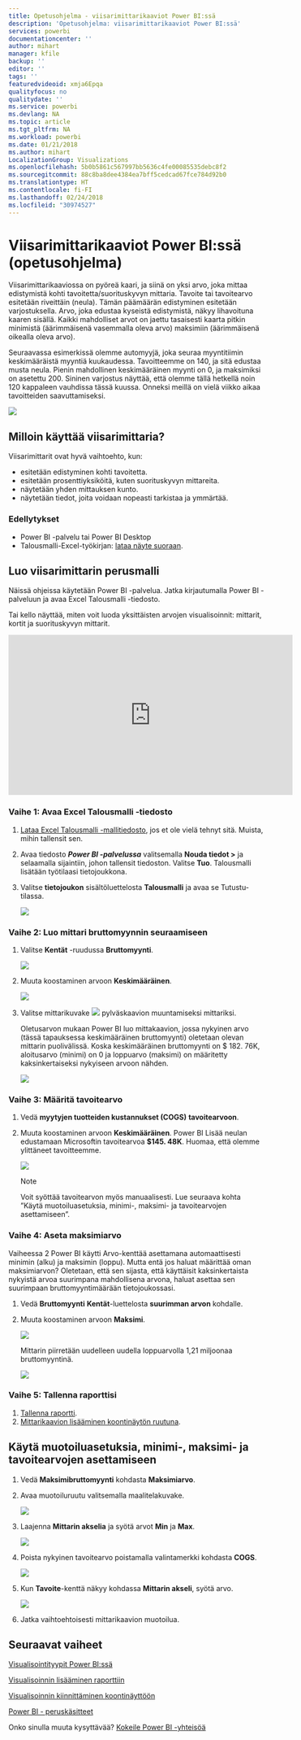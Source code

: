 ```yaml
---
title: Opetusohjelma - viisarimittarikaaviot Power BI:ssä
description: 'Opetusohjelma: viisarimittarikaaviot Power BI:ssä'
services: powerbi
documentationcenter: ''
author: mihart
manager: kfile
backup: ''
editor: ''
tags: ''
featuredvideoid: xmja6Epqa
qualityfocus: no
qualitydate: ''
ms.service: powerbi
ms.devlang: NA
ms.topic: article
ms.tgt_pltfrm: NA
ms.workload: powerbi
ms.date: 01/21/2018
ms.author: mihart
LocalizationGroup: Visualizations
ms.openlocfilehash: 5b0b5861c567997bb5636c4fe00085535debc8f2
ms.sourcegitcommit: 88c8ba8dee4384ea7bff5cedcad67fce784d92b0
ms.translationtype: HT
ms.contentlocale: fi-FI
ms.lasthandoff: 02/24/2018
ms.locfileid: "30974527"
---
```

# <a name="radial-gauge-charts-in-power-bi-tutorial"></a>Viisarimittarikaaviot Power BI:ssä (opetusohjelma)
Viisarimittarikaaviossa on pyöreä kaari, ja siinä on yksi arvo, joka mittaa edistymistä kohti tavoitetta/suorituskyvyn mittaria.  Tavoite tai tavoitearvo esitetään riveittäin (neula). Tämän päämäärän edistyminen esitetään varjostuksella.  Arvo, joka edustaa kyseistä edistymistä, näkyy lihavoituna kaaren sisällä. Kaikki mahdolliset arvot on jaettu tasaisesti kaarta pitkin minimistä (äärimmäisenä vasemmalla oleva arvo) maksimiin (äärimmäisenä oikealla oleva arvo).

Seuraavassa esimerkissä olemme automyyjä, joka seuraa myyntitiimin keskimääräistä myyntiä kuukaudessa. Tavoitteemme on 140, ja sitä edustaa musta neula.  Pienin mahdollinen keskimääräinen myynti on 0, ja maksimiksi on asetettu 200.  Sininen varjostus näyttää, että olemme tällä hetkellä noin 120 kappaleen vauhdissa tässä kuussa. Onneksi meillä on vielä viikko aikaa tavoitteiden saavuttamiseksi.

![](media/power-bi-visualization-radial-gauge-charts/gauge_m.png)

## <a name="when-to-use-a-radial-gauge"></a>Milloin käyttää viisarimittaria?
Viisarimittarit ovat hyvä vaihtoehto, kun:

* esitetään edistyminen kohti tavoitetta.
* esitetään prosenttiyksiköitä, kuten suorituskyvyn mittareita.
* näytetään yhden mittauksen kunto.
* näytetään tiedot, joita voidaan nopeasti tarkistaa ja ymmärtää.

### <a name="prerequisites"></a>Edellytykset
 - Power BI -palvelu tai Power BI Desktop
 - Talousmalli-Excel-työkirjan: [lataa näyte suoraan](http://go.microsoft.com/fwlink/?LinkID=521962).

## <a name="create-a-basic-radial-gauge"></a>Luo viisarimittarin perusmalli
Näissä ohjeissa käytetään Power BI -palvelua. Jatka kirjautumalla Power BI -palveluun ja avaa Excel Talousmalli -tiedosto.  

Tai kello näyttää, miten voit luoda yksittäisten arvojen visualisoinnit: mittarit, kortit ja suorituskyvyn mittarit.

<iframe width="560" height="315" src="https://www.youtube.com/embed/xmja6EpqaO0?list=PL1N57mwBHtN0JFoKSR0n-tBkUJHeMP2cP" frameborder="0" allowfullscreen></iframe>

### <a name="step-1-open-the-financial-sample-excel-file"></a>Vaihe 1: Avaa Excel Talousmalli -tiedosto
1. [Lataa Excel Talousmalli -mallitiedosto](sample-financial-download.md), jos et ole vielä tehnyt sitä. Muista, mihin tallensit sen.

2. Avaa tiedosto ***Power BI -palvelussa*** valitsemalla **Nouda tiedot \>**  ja selaamalla sijaintiin, johon tallensit tiedoston. Valitse **Tuo**. Talousmalli lisätään työtilaasi tietojoukkona.

3. Valitse **tietojoukon** sisältöluettelosta **Talousmalli** ja avaa se Tutustu-tilassa.

    ![](media/power-bi-visualization-radial-gauge-charts/power-bi-dataset.png)

### <a name="step-2-create-a-gauge-to-track-gross-sales"></a>Vaihe 2: Luo mittari bruttomyynnin seuraamiseen
1. Valitse **Kentät** -ruudussa **Bruttomyynti**.
   
   ![](media/power-bi-visualization-radial-gauge-charts/grosssalesvalue_new.png)
2. Muuta koostaminen arvoon **Keskimääräinen**.
   
   ![](media/power-bi-visualization-radial-gauge-charts/changetoaverage_new.png)
3. Valitse mittarikuvake ![](media/power-bi-visualization-radial-gauge-charts/gaugeicon_new.png) pylväskaavion muuntamiseksi mittariksi.
   
   Oletusarvon mukaan Power BI luo mittakaavion, jossa nykyinen arvo (tässä tapauksessa keskimääräinen bruttomyynti) oletetaan olevan mittarin puolivälissä. Koska keskimääräinen bruttomyynti on $ 182. 76K, aloitusarvo (minimi) on 0 ja loppuarvo (maksimi) on määritetty kaksinkertaiseksi nykyiseen arvoon nähden.
   
   ![](media/power-bi-visualization-radial-gauge-charts/gauge_no_target.png)

### <a name="step-3-set-a-target-value"></a>Vaihe 3: Määritä tavoitearvo
1. Vedä **myytyjen tuotteiden kustannukset (COGS)** **tavoitearvoon**.
2. Muuta koostaminen arvoon **Keskimääräinen**.
   Power BI Lisää neulan edustamaan Microsoftin tavoitearvoa **$145. 48K**. Huomaa, että olemme ylittäneet tavoitteemme.
   
   ![](media/power-bi-visualization-radial-gauge-charts/gaugeinprogress_new.png)
   
   > [!NOTE]
   > Voit syöttää tavoitearvon myös manuaalisesti.  Lue seuraava kohta ”Käytä muotoiluasetuksia, minimi-, maksimi- ja tavoitearvojen asettamiseen”.
   > 
   > 

### <a name="step-4-set-a-maximum-value"></a>Vaihe 4: Aseta maksimiarvo
Vaiheessa 2 Power BI käytti Arvo-kenttää asettamana automaattisesti minimin (alku) ja maksimin (loppu).  Mutta entä jos haluat määrittää oman maksimiarvon?  Oletetaan, että sen sijasta, että käyttäisit kaksinkertaista nykyistä arvoa suurimpana mahdollisena arvona, haluat asettaa sen suurimpaan bruttomyyntimäärään tietojoukossasi. 

1. Vedä **Bruttomyynti** **Kentät**-luettelosta **suurimman arvon** kohdalle.
2. Muuta koostaminen arvoon **Maksimi**.
   
   ![](media/power-bi-visualization-radial-gauge-charts/setmaximum_new.png)
   
   Mittarin piirretään uudelleen uudella loppuarvolla 1,21 miljoonaa bruttomyyntinä.
   
   ![](media/power-bi-visualization-radial-gauge-charts/power-bi-final-gauge.png)

### <a name="step-5-save-your-report"></a>Vaihe 5: Tallenna raporttisi
1. [Tallenna raportti](service-report-save.md).
2. [Mittarikaavion lisääminen koontinäytön ruutuna](service-dashboard-tiles.md). 

## <a name="use-formatting-options-to-manually-set-minimum-maximum-and-target-values"></a>Käytä muotoiluasetuksia, minimi-, maksimi- ja tavoitearvojen asettamiseen
1. Vedä **Maksimibruttomyynti** kohdasta **Maksimiarvo**.
2. Avaa muotoiluruutu valitsemalla maalitelakuvake.
   
   ![](media/power-bi-visualization-radial-gauge-charts/power-bi-roller.png)
3. Laajenna **Mittarin akselia** ja syötä arvot **Min** ja **Max**.
   
    ![](media/power-bi-visualization-radial-gauge-charts/power-bi-gauge-axis.png)
4. Poista nykyinen tavoitearvo poistamalla valintamerkki kohdasta **COGS**.
   
    ![](media/power-bi-visualization-radial-gauge-charts/pbi_remove_target.png)
5. Kun **Tavoite**-kenttä näkyy kohdassa **Mittarin akseli**, syötä arvo.
   
    ![](media/power-bi-visualization-radial-gauge-charts/power-bi-gauge-target.png)
6. Jatka vaihtoehtoisesti mittarikaavion muotoilua.

## <a name="next-steps"></a>Seuraavat vaiheet
[Visualisointityypit Power BI:ssä](power-bi-visualization-types-for-reports-and-q-and-a.md)

[Visualisoinnin lisääminen raporttiin](power-bi-report-add-visualizations-i.md)

[Visualisoinnin kiinnittäminen koontinäyttöön](service-dashboard-pin-tile-from-report.md)

[ Power BI - peruskäsitteet](service-basic-concepts.md)

Onko sinulla muuta kysyttävää? [Kokeile Power BI -yhteisöä](http://community.powerbi.com/)

